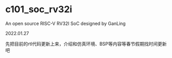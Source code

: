 # c101_soc_rv32i
An open source RISC-V RV32I SoC designed by GanLing



2022.01.27

先把目前的rtl代码更新上来，介绍和仿真环境、BSP等内容等春节假期找时间更新吧
